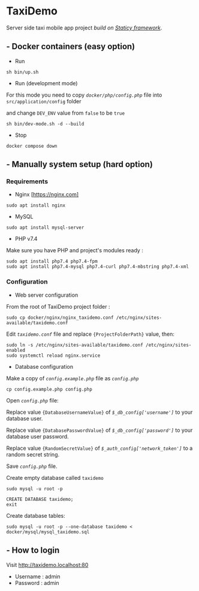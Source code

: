 # TaxiDemo

Server side taxi mobile app project _build on [Staticy framework](https://github.com/hereismhtm/Staticy-Framework)_.

## - Docker containers (easy option)

* Run

```shell
sh bin/up.sh
```

* Run (development mode)

For this mode you need to copy *`docker/php/config.php`* file into `src/application/config` folder

and change `DEV_ENV` value from `false` to be `true`

```shell
sh bin/dev-mode.sh -d --build
```

* Stop

```shell
docker compose down
```

## - Manually system setup (hard option)

### Requirements

* Nginx [https://nginx.com]

```shell
sudo apt install nginx
```
* MySQL

```shell
sudo apt install mysql-server
```

* PHP v7.4

Make sure you have PHP and project's modules ready :

```shell
sudo apt install php7.4 php7.4-fpm
sudo apt install php7.4-mysql php7.4-curl php7.4-mbstring php7.4-xml
```

### Configuration

* Web server configuration

From the root of TaxiDemo project folder :

```shell
sudo cp docker/nginx/nginx_taxidemo.conf /etc/nginx/sites-available/taxidemo.conf
```

Edit *`taxidemo.conf`* file and replace `{ProjectFolderPath}` value, then:


```shell
sudo ln -s /etc/nginx/sites-available/taxidemo.conf /etc/nginx/sites-enabled
sudo systemctl reload nginx.service
```

* Database configuration

Make a copy of *`config.example.php`* file as *`config.php`*

```shell
cp config.example.php config.php
```

Open *`config.php`* file:

Replace value `{DatabaseUsernameValue}` of *`$_db_config['username']`* to your database user.

Replace value `{DatabasePasswordValue}` of *`$_db_config['password']`* to your database user password.

Replace value `{RandomSecretValue}` of *`$_auth_config['network_token']`* to a random secret string.

Save *`config.php`* file.

Create empty database called `taxidemo`

```shell
sudo mysql -u root -p

CREATE DATABASE taxidemo;
exit
```

Create database tables:

```shell
sudo mysql -u root -p --one-database taxidemo < docker/mysql/mysql_taxidemo.sql
```

## - How to login

Visit http://taxidemo.localhost:80

- Username : admin
- Password : admin
